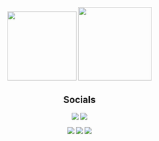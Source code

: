 <div align="center">  
  <img height="160em" src="https://github-readme-stats.vercel.app/api?username=Blackoutburst&show_icons=true&custom_title=Blackoutburst%20GitHub%20Stats&rank_icon=percentile&include_all_commits=true&hide=commits&count_private=true&hide_border=true&title_color=8a6dc5&text_color=70458f&icon_color=7a51b5&bg_color=00000000" />
  <img height="170em" src="https://github-readme-stats.vercel.app/api/top-langs/?username=Blackoutburst&layout=compact&hide_border=true&title_color=8a6dc5&text_color=70458f&icon_color=7a51b5&bg_color=00000000&langs_count=6" />

  <h2>Socials</h2>
  
  [<img src="https://img.shields.io/badge/blackoutburst-7289da?style=for-the-badge&logo=discord&logoColor=white">](#)
  [<img src="https://img.shields.io/badge/Website-blueviolet?style=for-the-badge">](https://www.blackoutburst.com/)

  [<img src="https://img.shields.io/badge/osu!-cc5288?style=for-the-badge&logo=osu&logoColor=white">](https://osu.ppy.sh/users/5928457)
  [<img src="https://img.shields.io/badge/Steam-1b2838?style=for-the-badge&logo=steam">](https://steamcommunity.com/id/blackoutburst/)
  [<img src="https://img.shields.io/badge/Youtube-ff0000?style=for-the-badge&logo=youtube">](https://www.youtube.com/channel/UCOmdNokN6UVeNhDfB61B_0A)
</div>
